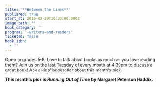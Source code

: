 ```yaml
---
title: '**Between the Lines**'
published: true
start_at: 2016-03-29T16:30:00.000Z
image_path: ''
book_category: ''
program: '-writers-and-readers'
ticketed: false
book_isbn:
  - ''
---
```


Open to grades 5-8. Love to talk about books as much as you love reading them? Join us on the last Tuesday of every month at 4:30pm to discuss a great book! Ask a kids’ bookseller about this month’s pick.

**This month’s pick is *Running Out of Time* by Margaret Peterson Haddix.**
&nbsp;